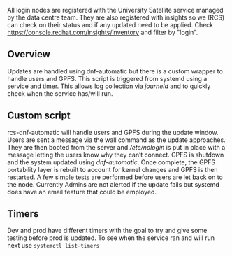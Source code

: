 All login nodes are registered with the University Satellite service managed by the data centre team. They are also registered with insights so we (RCS) can check on their status and if any updated need to be applied.
Check https://console.redhat.com/insights/inventory and filter by "login". 
## Overview
Updates are handled using dnf-automatic but there is a custom wrapper to handle users and GPFS. This script is triggered from systemd using a service and timer. This allows log collection via *journeld* and to quickly check when the service has/will run.
## Custom script
rcs-dnf-automatic will handle users and GPFS during the update window. Users are sent a message via the wall command as the update approaches. They are then booted from the server and */etc/nologin* is put in place with a message letting the users know why they can’t connect. GPFS is shutdown and the system updated using *dnf-automatic*. Once complete, the GPFS portability layer is rebuilt to account for kernel changes and GPFS is then restarted. A few simple tests are performed before users are let back on to the node. Currently Admins are not alerted if the update fails but systemd does have an email feature that could be employed. 
## Timers
Dev and prod have different timers with the goal to try and give some testing before prod is updated. To see when the service ran and will run next use
```systemctl list-timers```


